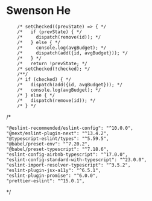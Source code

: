 # Swenson He

        /* setChecked((prevState) => { */
        /*   if (prevState) { */
        /*     dispatch(remove(id)); */
        /*   } else { */
        /*     console.log(avgBudget); */
        /*     dispatch(add({id, avgBudget})); */
        /*   } */
        /*   return !prevState; */
        /* setChecked(!checked); */
        /**/
        /* if (checked) { */
        /*   dispatch(add({id, avgBudget})); */
        /*   console.log(avgBudget); */
        /* } else { */
        /*   dispatch(remove(id)); */
        /* } */

/\*

    "@eslint-recommended/eslint-config": "^10.0.0",
    "@next/eslint-plugin-next": "^13.4.2",
    "@typescript-eslint/types": "^5.59.5",
    "@babel/preset-env": "^7.20.2",
    "@babel/preset-typescript": "^7.18.6",
    "eslint-config-airbnb-typescript": "^17.0.0",
    "eslint-config-standard-with-typescript": "^23.0.0",
    "eslint-import-resolver-typescript": "^3.5.2",
    "eslint-plugin-jsx-a11y": "^6.5.1",
    "eslint-plugin-promise": "^6.0.0",
    "prettier-eslint": "^15.0.1",

\*/
